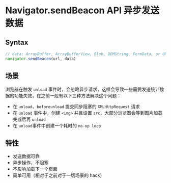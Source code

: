 # Navigator.sendBeacon API 异步发送数据

## Syntax

```javascript
// data: ArrayBuffer, ArrayBufferView, Blob, DOMString, FormData, or URLSearchParams
navigator.sendBeacon(url, data)
```

## 场景

浏览器在触发 `unload` 事件时，会忽略异步请求，这样会导致一些需要发送统计数据的功能失效，在之前一般有以下三种方法解决这个问题：

- 在 `unload`、`beforeunload` 提交同步阻塞的 `XMLHttpRequest` 请求
- 在 `unload` 事件中，创建 `<img>` 并且设置 `src`，大部分浏览器会等到图片加载完成后再 `unload`
- 在 `unload`事件中创建一个耗时的 `no-op loop`

## 特性

- 发送数据可靠
- 异步操作，不阻塞
- 不影响加载下一个页面
- 简单可用（相对于之前对于一切场景的 hack）
